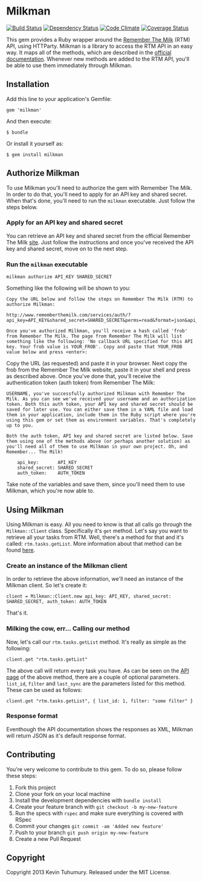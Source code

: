 # Milkman

[![Build Status](https://travis-ci.org/kevintuhumury/milkman.png?branch=master)](https://travis-ci.org/kevintuhumury/milkman)
[![Dependency Status](https://gemnasium.com/kevintuhumury/milkman.png)](https://gemnasium.com/kevintuhumury/milkman)
[![Code Climate](https://codeclimate.com/github/kevintuhumury/milkman.png)](https://codeclimate.com/github/kevintuhumury/milkman)
[![Coverage Status](https://coveralls.io/repos/kevintuhumury/milkman/badge.png?branch=master)](https://coveralls.io/r/kevintuhumury/milkman)

This gem provides a Ruby wrapper around the [Remember The Milk](https://www.rememberthemilk.com) (RTM) API, using HTTParty. Milkman is a library to access the RTM API in an easy way. It maps all of the methods, which are described in the [official documentation](https://www.rememberthemilk.com/services/api/methods/). Whenever new methods are added to the RTM API, you'll be able to use them immediately through Milkman.

## Installation

Add this line to your application's Gemfile:

    gem 'milkman'

And then execute:

    $ bundle

Or install it yourself as:

    $ gem install milkman

## Authorize Milkman

To use Milkman you'll need to authorize the gem with Remember The Milk. In order to do that, you'll need to apply for an API key and shared secret. When that's done, you'll need to run the `milkman` executable. Just follow the steps below.

### Apply for an API key and shared secret

You can retrieve an API key and shared secret from the official Remember The Milk [site](https://www.rememberthemilk.com/services/api/keys.rtm). Just follow the instructions and once you've received the API key and shared secret, move on to the next step.

### Run the `milkman` executable

    milkman authorize API_KEY SHARED_SECRET
    
Something like the following will be shown to you:

    Copy the URL below and follow the steps on Remember The Milk (RTM) to authorize Milkman:

    http://www.rememberthemilk.com/services/auth/?api_key=API_KEY&shared_secret=SHARED_SECRET&perms=read&format=json&api_sig=08da0d11ef239318027364133ac1a644

    Once you've authorized Milkman, you'll receive a hash called 'frob' from Remember The Milk. The page from Remember The Milk will list something like the following: 'No callback URL specified for this API key. Your frob value is YOUR_FROB'. Copy and paste that YOUR_FROB value below and press <enter>:

Copy the URL (as requested) and paste it in your browser. Next copy the frob from the Remember The Milk website, paste it in your shell and press <enter> as described above. Once you've done that, you'll receive the authentication token (auth token) from Remember The Milk:

    USERNAME, you've successfully authorized Milkman with Remember The Milk. As you can see we've received your username and an authorization token. Both this auth token, your API key and shared secret should be saved for later use. You can either save them in a YAML file and load them in your application, include them in the Ruby script where you're using this gem or set them as environment variables. That's completely up to you.

    Both the auth token, API key and shared secret are listed below. Save them using one of the methods above (or perhaps another solution) as you'll need all of them to use Milkman in your own project. Oh, and Remember... The Milk!

        api_key:       API_KEY
	    shared_secret: SHARED_SECRET
	    auth_token:    AUTH_TOKEN

Take note of the variables and save them, since you'll need them to use Milkman, which you're now able to.

## Using Milkman

Using Milkman is easy. All you need to know is that all calls go through the `Milkman::Client` class. Specifically it's `get` method. Let's say you want to retrieve all your tasks from RTM. Well, there's a method for that and it's called: `rtm.tasks.getList`. More information about that method can be found [here](https://www.rememberthemilk.com/services/api/methods/rtm.tasks.getList.rtm).

### Create an instance of the Milkman client

In order to retrieve the above information, we'll need an instance of the Milkman client. So let's create it:

	client = Milkman::Client.new api_key: API_KEY, shared_secret: SHARED_SECRET, auth_token: AUTH_TOKEN
	
That's it.

### Milking the cow, err... Calling our method

Now, let's call our `rtm.tasks.getList` method. It's really as simple as the following:

	client.get "rtm.tasks.getList"
	
The above call will return every task you have. As can be seen on the [API page](https://www.rememberthemilk.com/services/api/methods/rtm.tasks.getList.rtm) of the above method, there are a couple of optional parameters. `list_id`, `filter` and `last_sync` are the parameters listed for this method. These can be used as follows:

	client.get "rtm.tasks.getList", { list_id: 1, filter: "some filter" }

### Response format

Eventhough the API documentation shows the responses as XML, Milkman will return JSON as it's default response format.

## Contributing

You're very welcome to contribute to this gem. To do so, please follow these steps:

1. Fork this project
2. Clone your fork on your local machine
3. Install the development dependencies with `bundle install`
4. Create your feature branch with `git checkout -b my-new-feature`
5. Run the specs with `rspec` and make sure everything is covered with RSpec
6. Commit your changes `git commit -am 'Added new feature'`
7. Push to your branch `git push origin my-new-feature`
8. Create a new Pull Request

## Copyright

Copyright 2013 Kevin Tuhumury. Released under the MIT License.

